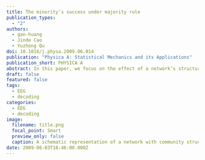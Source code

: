 ```yaml
---
title: The minority’s success under majority rule
publication_types:
  - "2"
authors:
  - gan-huang
  - Jinde Cao
  - Yuzhong Qu
doi: 10.1016/j.physa.2009.06.014
publication: "Physica A: Statistical Mechanics and its Applications"
publication_short: PHYSICA A
abstract: In this paper, we focus on the effect of a network’s structure on the process of opinion formation. Emphasis is placed on the minority’s opinion evolution in a community structured network, where the majority rule is applied to govern the evolution. A model is developed for theoretical analysis using the mean field method In this model, the connectionsaredenseinthecommunity,butsparseoutside.Abifurcationdiagramcanthus be constructed, which is also verified through experimental study. The phase transition in the evolution is also investigated. In addition, a further investigation shows that a larger group size would bring more advantage to the minority.
draft: false
featured: false
tags:
  - EEG
  - decoding
categories:
  - EEG
  - decoding
image:
  filename: title.png
  focal_point: Smart
  preview_only: false
  caption: A schematic representation of a network with community structure
date: 2009-06-03T16:46:00.000Z
---
```

